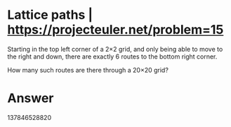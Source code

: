 #  Lattice paths | https://projecteuler.net/problem=15


Starting in the top left corner of a 2×2 grid, and only being able to move to the right and down, there are exactly 6 routes to the bottom right corner.

How many such routes are there through a 20×20 grid?


#  Answer
137846528820
